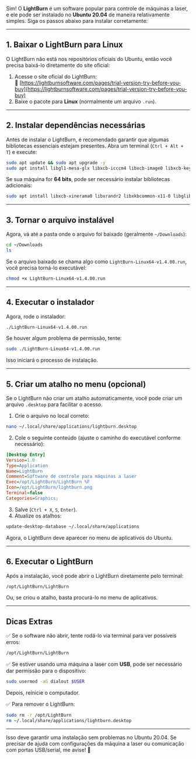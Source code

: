 Sim! O **LightBurn** é um software popular para controle de máquinas a laser, e ele pode ser instalado no **Ubuntu 20.04** de maneira relativamente simples. Siga os passos abaixo para instalar corretamente:

---

## **1. Baixar o LightBurn para Linux**
O LightBurn não está nos repositórios oficiais do Ubuntu, então você precisa baixá-lo diretamente do site oficial:

1. Acesse o site oficial do LightBurn:  
   🔗 [https://lightburnsoftware.com/pages/trial-version-try-before-you-buy](https://lightburnsoftware.com/pages/trial-version-try-before-you-buy)
2. Baixe o pacote para **Linux** (normalmente um arquivo `.run`).

---

## **2. Instalar dependências necessárias**
Antes de instalar o LightBurn, é recomendado garantir que algumas bibliotecas essenciais estejam presentes. Abra um terminal (`Ctrl + Alt + T`) e execute:

```bash
sudo apt update && sudo apt upgrade -y
sudo apt install libgl1-mesa-glx libxcb-icccm4 libxcb-image0 libxcb-keysyms1 libxcb-render-util0 -y
```

Se sua máquina for **64 bits**, pode ser necessário instalar bibliotecas adicionais:

```bash
sudo apt install libxcb-xinerama0 libxrandr2 libxkbcommon-x11-0 libglib2.0-0 -y
```

---

## **3. Tornar o arquivo instalável**
Agora, vá até a pasta onde o arquivo foi baixado (geralmente `~/Downloads`):

```bash
cd ~/Downloads
ls
```

Se o arquivo baixado se chama algo como `LightBurn-Linux64-v1.4.00.run`, você precisa torná-lo executável:

```bash
chmod +x LightBurn-Linux64-v1.4.00.run
```

---

## **4. Executar o instalador**
Agora, rode o instalador:

```bash
./LightBurn-Linux64-v1.4.00.run
```

Se houver algum problema de permissão, tente:

```bash
sudo ./LightBurn-Linux64-v1.4.00.run
```

Isso iniciará o processo de instalação.

---

## **5. Criar um atalho no menu (opcional)**
Se o LightBurn não criar um atalho automaticamente, você pode criar um arquivo `.desktop` para facilitar o acesso.

1. Crie o arquivo no local correto:

```bash
nano ~/.local/share/applications/lightburn.desktop
```

2. Cole o seguinte conteúdo (ajuste o caminho do executável conforme necessário):

```ini
[Desktop Entry]
Version=1.0
Type=Application
Name=LightBurn
Comment=Software de controle para máquinas a laser
Exec=/opt/LightBurn/LightBurn %F
Icon=/opt/LightBurn/lightburn.png
Terminal=false
Categories=Graphics;
```

3. Salve (`Ctrl + X`, `S`, `Enter`).
4. Atualize os atalhos:

```bash
update-desktop-database ~/.local/share/applications
```

Agora, o LightBurn deve aparecer no menu de aplicativos do Ubuntu.

---

## **6. Executar o LightBurn**
Após a instalação, você pode abrir o LightBurn diretamente pelo terminal:

```bash
/opt/LightBurn/LightBurn
```

Ou, se criou o atalho, basta procurá-lo no menu de aplicativos.

---

## **Dicas Extras**
✅ Se o software não abrir, tente rodá-lo via terminal para ver possíveis erros:
```bash
/opt/LightBurn/LightBurn
```
✅ Se estiver usando uma máquina a laser com **USB**, pode ser necessário dar permissão para o dispositivo:
```bash
sudo usermod -aG dialout $USER
```
Depois, reinicie o computador.

✅ Para remover o LightBurn:
```bash
sudo rm -r /opt/LightBurn
rm ~/.local/share/applications/lightburn.desktop
```

---

Isso deve garantir uma instalação sem problemas no Ubuntu 20.04. Se precisar de ajuda com configurações da máquina a laser ou comunicação com portas USB/serial, me avise! 🚀
